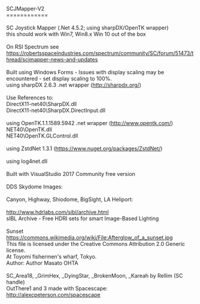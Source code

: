 SCJMapper-V2<br>
============<br>
<br>
SC Joystick Mapper  (.Net 4.5.2; using sharpDX/OpenTK wrapper)<br>
this should work with Win7, Win8.x Win 10 out of the box<br>
<br>
On RSI Spectrum see https://robertsspaceindustries.com/spectrum/community/SC/forum/51473/thread/scjmapper-news-and-updates
<br>
<br>
Built using Windows Forms - Issues with display scaling may be encountered - set display scaling to 100%.
<br>
using sharpDX 2.6.3 .net wrapper  (http://sharpdx.org/)<br>
<br>
Use References to:<br>
DirectX11-net40\SharpDX.dll<br>
DirectX11-net40\SharpDX.DirectInput.dll<br>
<br>
using OpenTK.1.1.1589.5942 .net wrapper  (http://www.opentk.com/)<br>
NET40\OpenTK.dll<br>
NET40\OpenTK.GLControl.dll<br>
<br>
using ZstdNet 1.3.1 (https://www.nuget.org/packages/ZstdNet/)<br>
<br>
using log4net.dll<br>
<br>
Built with VisualStudio 2017 Community free version<br>
<br>
DDS Skydome Images:<br>
<br>
Canyon, Highway, Shiodome, BigSight, LA Heliport:<br>
<br>
http://www.hdrlabs.com/sibl/archive.html<br>
sIBL Archive - Free HDRI sets for smart Image-Based Lighting<br>
<br>
Sunset<br>
https://commons.wikimedia.org/wiki/File:Afterglow_of_a_sunset.jpg<br>
This file is licensed under the Creative Commons Attribution 2.0 Generic license.<br>
At Toyomi fishermen's wharf, Tokyo.<br>
Author: Author 	Masato OHTA<br>
<br>
SC_Area18, _GrimHex, _DyingStar, _BrokenMoon, _Kareah 
by Rellim (SC handle)
<br>
OutThere1 and 3  made with Spacescape:<br>
http://alexcpeterson.com/spacescape<br>
<br>
